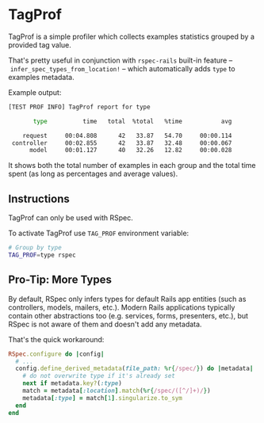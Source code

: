 # TagProf

TagProf is a simple profiler which collects examples statistics grouped by a provided tag value.

That's pretty useful in conjunction with `rspec-rails` built-in feature – `infer_spec_types_from_location!` – which automatically adds `type` to examples metadata.

Example output:

```sh
[TEST PROF INFO] TagProf report for type

       type          time   total  %total   %time           avg

    request     00:04.808      42   33.87   54.70     00:00.114
 controller     00:02.855      42   33.87   32.48     00:00.067
      model     00:01.127      40   32.26   12.82     00:00.028
```


It shows both the total number of examples in each group and the total time spent (as long as percentages and average values).


## Instructions

TagProf can only be used with RSpec.

To activate TagProf use `TAG_PROF` environment variable:

```sh
# Group by type
TAG_PROF=type rspec
```

## Pro-Tip: More Types

By default, RSpec only infers types for default Rails app entities (such as controllers, models, mailers, etc.).
Modern Rails applications typically contain other abstractions too (e.g. services, forms, presenters, etc.), but RSpec is not aware of them and doesn't add any metadata.

That's the quick workaround:

```ruby
RSpec.configure do |config|
  # ...
  config.define_derived_metadata(file_path: %r{/spec/}) do |metadata|
    # do not overwrite type if it's already set
    next if metadata.key?(:type)
    match = metadata[:location].match(%r{/spec/([^/]+)/})
    metadata[:type] = match[1].singularize.to_sym
  end
end
```
